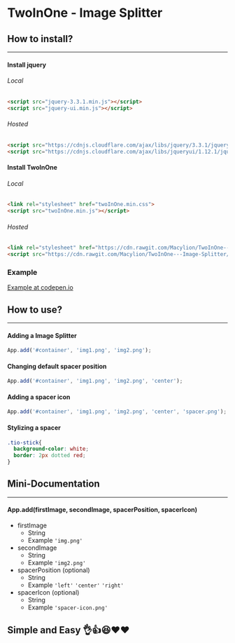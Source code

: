 # TwoInOne - Image Splitter

## How to install?
___
#### Install jquery
###### Local
```html
<script src="jquery-3.3.1.min.js"></script>
<script src="jquery-ui.min.js"></script>
```
###### Hosted
```html
<script src="https://cdnjs.cloudflare.com/ajax/libs/jquery/3.3.1/jquery.min.js"></script>
<script src="https://cdnjs.cloudflare.com/ajax/libs/jqueryui/1.12.1/jquery-ui.min.js"></script>
```
#### Install TwoInOne
###### Local
```html
<link rel="stylesheet" href="twoInOne.min.css">
<script src="twoInOne.min.js"></script>
```
###### Hosted
```html
<link rel="stylesheet" href="https://cdn.rawgit.com/Macylion/TwoInOne---Image-Splitter/4e231387/TwoInOne/twoInOne.min.css">
<script src="https://cdn.rawgit.com/Macylion/TwoInOne---Image-Splitter/4e231387/TwoInOne/twoInOne.min.js"></script>
```
### Example
[Example at codepen.io](https://codepen.io/maciejkubus/pen/KxEeLQ)
## How to use?
___
#### Adding a Image Splitter 
```javascript
App.add('#container', 'img1.png', 'img2.png');
```
#### Changing default spacer position
```javascript
App.add('#container', 'img1.png', 'img2.png', 'center');
```
#### Adding a spacer icon
```javascript
App.add('#container', 'img1.png', 'img2.png', 'center', 'spacer.png');
```
#### Stylizing a spacer 
```css
.tio-stick{
  background-color: white;
  border: 2px dotted red;
}
```
## Mini-Documentation
___
#### App.add(firstImage, secondImage, spacerPosition, spacerIcon)
- firstImage
  - String
  - Example ```'img.png'```
- secondImage
  - String
  - Example ```'img2.png'```
- spacerPosition (optional)
  - String
  - Example ```'left'``` ```'center'``` ```'right'```
- spacerIcon (optional)
  - String
  - Example ```'spacer-icon.png'```
## Simple and Easy 👌👍😆❤️❤️
